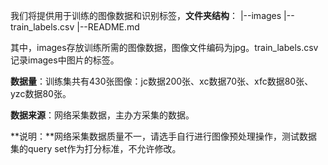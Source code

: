 我们将提供用于训练的图像数据和识别标签，**文件夹结构**：
|--images
|--train_labels.csv
|--README.md

其中，images存放训练所需的图像数据，图像文件编码为jpg。train_labels.csv记录images中图片的标签。

**数据量**：训练集共有430张图像：jc数据200张、xc数据70张、xfc数据80张、yzc数据80张。

**数据来源**：网络采集数据，主办方采集的数据。

**说明：**网络采集数据质量不一，请选手自行进行图像预处理操作，测试数据集的query set作为打分标准，不允许修改。

